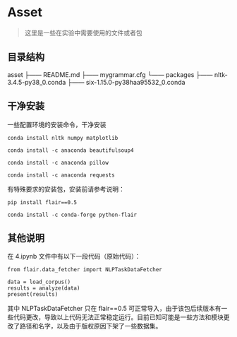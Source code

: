 # Asset

> 这里是一些在实验中需要使用的文件或者包

## 目录结构

asset
├—— README.md
├—— mygrammar.cfg
└—— packages
    ├—— nltk-3.4.5-py38_0.conda
    ├—— six-1.15.0-py38haa95532_0.conda





## 干净安装

一些配置环境的安装命令，干净安装

```
conda install nltk numpy matplotlib

conda install -c anaconda beautifulsoup4

conda install -c anaconda pillow

conda install -c anaconda requests
```



有特殊要求的安装包，安装前请参考说明：

```
pip install flair==0.5

conda install -c conda-forge python-flair
```



## 其他说明

在 4.ipynb 文件中有以下一段代码（原始代码）：

```
from flair.data_fetcher import NLPTaskDataFetcher

data = load_corpus()
results = analyze(data)
present(results)
```

其中 NLPTaskDataFetcher 只在 flair==0.5 可正常导入，由于该包后续版本有一些代码更改，导致以上代码无法正常稳定运行。目前已知可能是一些方法和模块更改了路径和名字，以及由于版权原因下架了一些数据集。
